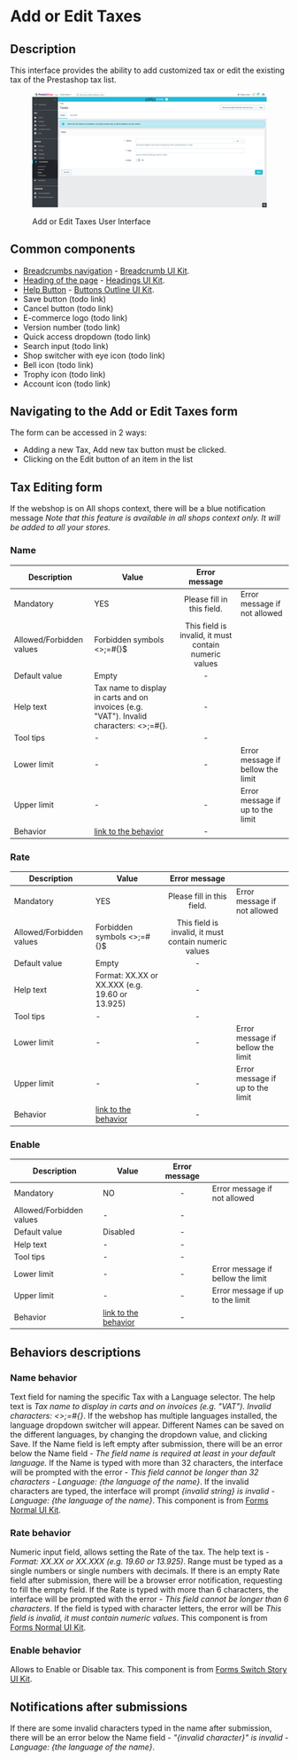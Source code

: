 # Add or Edit Taxes

## Description

This interface provides the ability to add customized tax or edit the existing tax of the Prestashop tax list.

<figure><img src="../../../../../../.gitbook/assets/image.png" alt="Add or Edit Taxes UI"><figcaption><p>Add or Edit Taxes User Interface</p></figcaption></figure>

## Common components <a href="#common-components" id="common-components"></a>

* [Breadcrumbs navigation](broken-reference) - [Breadcrumb UI Kit](https://build.prestashop.com/prestashop-ui-kit/?path=/story/breadcrumb--breadcrumb).
* [Heading of the page](broken-reference) - [Headings UI Kit](https://build.prestashop.com/prestashop-ui-kit/?path=/story/headings--headings).
* [Help Button](broken-reference) - [Buttons Outline UI Kit](https://build.prestashop.com/prestashop-ui-kit/?path=/story/buttons--outline).
* Save button (todo link)
* Cancel button (todo link)
* E-commerce logo (todo link)
* Version number (todo link)
* Quick access dropdown (todo link)
* Search input (todo link)
* Shop switcher with eye icon (todo link)
* Bell icon (todo link)
* Trophy icon (todo link)
* Account icon (todo link)

## Navigating to the Add or Edit Taxes form

The form can be accessed in 2 ways:

* Adding a new Tax, Add new tax button must be clicked.
* Clicking on the Edit button of an item in the list

## Tax Editing form

If the webshop is on All shops context, there will be a blue notification message _Note that this feature is available in all shops context only. It will be added to all your stores._

### **Name**&#x20;

<table><thead><tr><th>Description</th><th>Value</th><th align="center">Error message</th><th data-hidden></th></tr></thead><tbody><tr><td>Mandatory</td><td>YES</td><td align="center">Please fill in this field.</td><td>Error message if not allowed</td></tr><tr><td>Allowed/Forbidden values</td><td>Forbidden symbols &#x3C;>;=#{}$</td><td align="center">This field is invalid, it must contain numeric values</td><td></td></tr><tr><td>Default value</td><td>Empty</td><td align="center">-</td><td></td></tr><tr><td>Help text</td><td>Tax name to display in carts and on invoices (e.g. "VAT"). Invalid characters: &#x3C;>;=#{}.</td><td align="center">-</td><td></td></tr><tr><td>Tool tips</td><td>-</td><td align="center">-</td><td></td></tr><tr><td>Lower limit</td><td>-</td><td align="center">-</td><td>Error message if bellow the limit</td></tr><tr><td>Upper limit</td><td>-</td><td align="center">-</td><td>Error message if up to the limit</td></tr><tr><td>Behavior</td><td><a href="add-or-edit-taxes.md#name-behavior">link to the behavior</a></td><td align="center">-</td><td></td></tr></tbody></table>

### **Rate**

<table><thead><tr><th>Description</th><th>Value</th><th align="center">Error message</th><th data-hidden></th></tr></thead><tbody><tr><td>Mandatory</td><td>YES</td><td align="center">Please fill in this field.</td><td>Error message if not allowed</td></tr><tr><td>Allowed/Forbidden values</td><td>Forbidden symbols &#x3C;>;=#{}$</td><td align="center">This field is invalid, it must contain numeric values</td><td></td></tr><tr><td>Default value</td><td>Empty</td><td align="center">-</td><td></td></tr><tr><td>Help text</td><td>Format: XX.XX or XX.XXX (e.g. 19.60 or 13.925)</td><td align="center">-</td><td></td></tr><tr><td>Tool tips</td><td>-</td><td align="center">-</td><td></td></tr><tr><td>Lower limit</td><td>-</td><td align="center">-</td><td>Error message if bellow the limit</td></tr><tr><td>Upper limit</td><td>-</td><td align="center">-</td><td>Error message if up to the limit</td></tr><tr><td>Behavior</td><td><a href="add-or-edit-taxes.md#rate-behavior">link to the behavior</a></td><td align="center">-</td><td></td></tr></tbody></table>

### Enable

<table><thead><tr><th>Description</th><th>Value</th><th align="center">Error message</th><th data-hidden></th></tr></thead><tbody><tr><td>Mandatory</td><td>NO</td><td align="center">-</td><td>Error message if not allowed</td></tr><tr><td>Allowed/Forbidden values</td><td>-</td><td align="center">-</td><td></td></tr><tr><td>Default value</td><td>Disabled</td><td align="center">-</td><td></td></tr><tr><td>Help text</td><td>-</td><td align="center">-</td><td></td></tr><tr><td>Tool tips</td><td>-</td><td align="center">-</td><td></td></tr><tr><td>Lower limit</td><td>-</td><td align="center">-</td><td>Error message if bellow the limit</td></tr><tr><td>Upper limit</td><td>-</td><td align="center">-</td><td>Error message if up to the limit</td></tr><tr><td>Behavior</td><td><a href="add-or-edit-taxes.md#rate-behavior-1">link to the behavior</a></td><td align="center">-</td><td> </td></tr></tbody></table>

## Behaviors descriptions

### Name behavior

Text field for naming the specific Tax with a Language selector. The help text is _Tax name to display in carts and on invoices (e.g. "VAT"). Invalid characters: <>;=#{}_. If the webshop has multiple languages installed, the language dropdown switcher will appear. Different Names can be saved on the different languages, by changing the dropdown value, and clicking Save. If the Name field is left empty after submission, there will be an error below the Name field - _The field name is required at least in your default language._ If the Name is typed with more than 32 characters, the interface will be prompted with the error - _This field cannot be longer than 32 characters - Language: {the language of the name}_. If the invalid characters are typed, the interface will prompt _{invalid string} is invalid - Language: {the language of the name}_. This component is from [Forms Normal UI Kit](https://build.prestashop-project.org/prestashop-ui-kit/?path=/story/forms--normal).

### Rate behavior

Numeric input field, allows setting the Rate of the tax. The help text is - _Format: XX.XX or XX.XXX (e.g. 19.60 or 13.925)_. Range must be typed as a single numbers or single numbers with decimals. If there is an empty Rate field after submission, there will be a browser error notification, requesting to fill the empty field. If the Rate is typed with more than 6 characters, the interface will be prompted with the error - _This field cannot be longer than 6 characters_. If the field is typed with character letters, the error will be _This field is invalid, it must contain numeric values_. This component is from [Forms Normal UI Kit](https://build.prestashop-project.org/prestashop-ui-kit/?path=/story/forms--normal).

### Enable behavior

Allows to Enable or Disable tax. This component is from [Forms Switch Story UI Kit](https://build.prestashop-project.org/prestashop-ui-kit/?path=/story/forms--switch-story).

## Notifications after submissions

If there are some invalid characters typed in the name after submission, there will be an error below the Name field - _"{invalid character}" is invalid - Language: {the language of the name}_.
